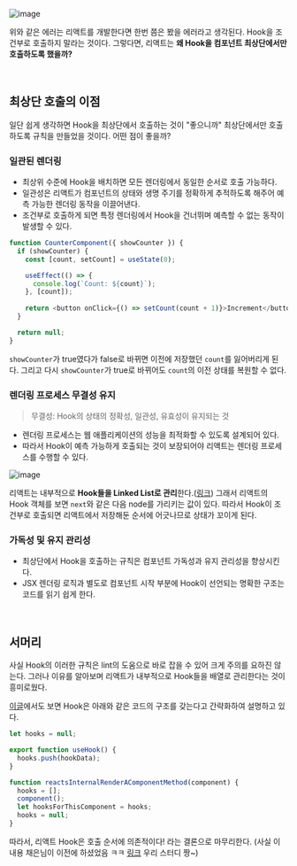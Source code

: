 ![image](https://github.com/user-attachments/assets/c429de1f-e473-4169-93dc-b54ede1707dc)

위와 같은 에러는 리액트를 개발한다면 한번 쯤은 봤을 에러라고 생각된다. Hook을 조건부로 호출하지 말라는 것이다. 그렇다면, 리액트는 **왜 Hook을 컴포넌트 최상단에서만 호출하도록 했을까?**

<br/>

## 최상단 호출의 이점
일단 쉽게 생각하면 Hook을 최상단에서 호출하는 것이 "좋으니까" 최상단에서만 호출하도록 규칙을 만들었을 것이다. 어떤 점이 좋을까?
### 일관된 렌더링
- 최상위 수준에 Hook을 배치하면 모든 렌더링에서 동일한 순서로 호출 가능하다.
- 일관성은 리액트가 컴포넌트의 상태와 생명 주기를 정확하게 추적하도록 해주어 예측 가능한 렌더링 동작을 이끌어낸다.
- 조건부로 호출하게 되면 특정 렌더링에서 Hook을 건너뛰며 예측할 수 없는 동작이 발생할 수 있다.
```javascript
function CounterComponent({ showCounter }) {
  if (showCounter) {
    const [count, setCount] = useState(0);

    useEffect(() => {
      console.log(`Count: ${count}`);
    }, [count]);
    
    return <button onClick={() => setCount(count + 1)}>Increment</button>;
  }

  return null;
}
```
`showCounter`가 true였다가 false로 바뀌면 이전에 저장했던 `count`를 잃어버리게 된다. 그리고 다시 `showCounter`가 true로 바뀌어도 `count`의 이전 상태를 복원할 수 없다.
### 렌더링 프로세스 무결성 유지
> 무결성: Hook의 상태의 정확성, 일관성, 유효성이 유지되는 것
- 렌더링 프로세스는 웹 애플리케이션의 성능을 최적화할 수 있도록 설계되어 있다.
- 따라서 Hook이 예측 가능하게 호출되는 것이 보장되어야 리액트는 렌더링 프로세스를 수행할 수 있다.

![image](https://github.com/user-attachments/assets/ac72d7d6-7784-44f2-8b9e-345ddfc5d58d)

리액트는 내부적으로 **Hook들을 Linked List로 관리**한다.([링크](https://github.com/facebook/react/blob/1b7478246d05b030a2ae7a8bb07aea8c7df7ef27/packages/react-reconciler/src/ReactFiberHooks.js#L1039)) 그래서 리액트의 Hook 객체를 보면 `next`와 같은 다음 node를 가리키는 값이 있다. 따라서 Hook이 조건부로 호출되면 리액트에서 저장해둔 순서에 어긋나므로 상태가 꼬이게 된다.
### 가독성 및 유지 관리성
- 최상단에서 Hook을 호출하는 규칙은 컴포넌트 가독성과 유지 관리성을 향상시킨다.
- JSX 렌더링 로직과 별도로 컴포넌트 시작 부분에 Hook이 선언되는 명확한 구조는 코드를 읽기 쉽게 한다.

<br/>

## 서머리
사실 Hook의 이러한 규칙은 lint의 도움으로 바로 잡을 수 있어 크게 주의를 요하진 않는다. 그러나 이유를 알아보며 리액트가 내부적으로 Hook들을 배열로 관리한다는 것이 흥미로웠다.

[이글](https://medium.com/@dan_abramov/making-sense-of-react-hooks-fdbde8803889)에서도 보면 Hook은 아래와 같은 코드의 구조를 갖는다고 간략화하여 설명하고 있다.
```javascript
let hooks = null;

export function useHook() {
  hooks.push(hookData);
}

function reactsInternalRenderAComponentMethod(component) {
  hooks = [];
  component();
  let hooksForThisComponent = hooks;
  hooks = null;
}
```
따라서, 리액트 Hook은 호출 순서에 의존적이다! 라는 결론으로 마무리한다. (사실 이 내용 채은님이 이전에 하셨었음 ㅋㅋ [링크](https://github.com/FT-React-Study/react-dev-study/blob/main/chchaeun/Adding%20Interactivity/Adding%20Interactivity.md#react-hooks-not-magic-just-arrays) 우리 스터디 짱~)
